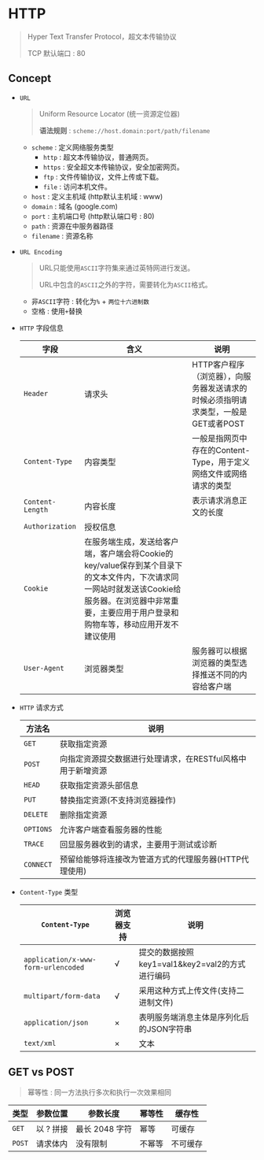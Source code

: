 # HTTP
> Hyper Text Transfer Protocol，超文本传输协议 
> 
> TCP 默认端口 : 80

## Concept

- `URL`
    > Uniform Resource Locator (统一资源定位器)
    > 
    > **语法规则** : `scheme://host.domain:port/path/filename`

    * `scheme` : 定义网络服务类型
        - `http` : 超文本传输协议，普通网页。
        - `https` : 安全超文本传输协议，安全加密网页。
        - `ftp` : 文件传输协议，文件上传或下载。
        - `file` : 访问本机文件。
    * `host` : 定义主机域 (http默认主机域 : www)
    * `domain` : 域名 (google.com)
    * `port` : 主机端口号 (http默认端口号 : 80)
    * `path` : 资源在中服务器路径
    * `filename` : 资源名称


- `URL Encoding`
    > URL只能使用`ASCII`字符集来通过英特网进行发送。
    >
    > URL中包含的`ASCII`之外的字符，需要转化为`ASCII`格式。

    * 非`ASCII`字符 : 转化为`%` + `两位十六进制数`
    * 空格 : 使用`+`替换


- `HTTP` 字段信息

  | 字段 | 含义 | 说明
  | --- | --- | --- 
  | `Header`          | 请求头   |  HTTP客户程序（浏览器），向服务器发送请求的时候必须指明请求类型，一般是GET或者POST
  | `Content-Type`    | 内容类型 | 一般是指网页中存在的Content-Type，用于定义网络文件或网络请求的类型
  | `Content-Length`  | 内容长度 | 表示请求消息正文的长度
  | `Authorization`   | 授权信息 |
  | `Cookie`          | 在服务端生成，发送给客户端，客户端会将Cookie的key/value保存到某个目录下的文本文件内，下次请求同一网站时就发送该Cookie给服务器。在浏览器中非常重要，主要应用于用户登录和购物车等，移动应用开发不建议使用
  | `User-Agent`      | 浏览器类型 | 服务器可以根据浏览器的类型选择推送不同的内容给客户端

- `HTTP` 请求方式

  | 方法名 | 说明
  | --- | ---
  | `GET`     | 获取指定资源
  | `POST`    | 向指定资源提交数据进行处理请求，在RESTful风格中用于新增资源
  | `HEAD`    | 获取指定资源头部信息
  | `PUT`     | 替换指定资源(不支持浏览器操作)
  | `DELETE`  | 删除指定资源
  | `OPTIONS` | 允许客户端查看服务器的性能
  | `TRACE`   | 回显服务器收到的请求，主要用于测试或诊断
  | `CONNECT` | 预留给能够将连接改为管道方式的代理服务器(HTTP代理使用)

- `Content-Type` 类型
 
  | `Content-Type` | 浏览器支持 | 说明
  | --- | --- | ---
  | `application/x-www-form-urlencoded`   | √ | 提交的数据按照key1=val1&key2=val2的方式进行编码
  | `multipart/form-data`                 | √ | 采用这种方式上传文件(支持二进制文件)
  | `application/json`                    | × | 表明服务端消息主体是序列化后的JSON字符串
  | `text/xml`                            | × | 文本


## GET vs POST
> 幂等性 : 同一方法执行多次和执行一次效果相同

  | 类型 | 参数位置 | 参数长度 | 幂等性 | 缓存性
  | --- | --- | --- | --- | --- 
  | `GET`   | 以 ? 拼接 | 最长 2048 字符 | 幂等   | 可缓存
  | `POST`  | 请求体内  | 没有限制       | 不幂等 | 不可缓存